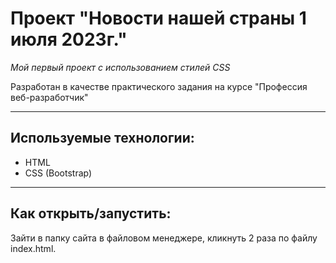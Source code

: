 # Проект "Новости нашей страны 1 июля 2023г."

*Мой первый проект с использованием стилей CSS*

Разработан в качестве практического задания на курсе "Профессия веб-разработчик"

---

## Используемые технологии:
- HTML
- CSS (Bootstrap)

---

## Как открыть/запустить:
Зайти в папку сайта в файловом менеджере, кликнуть 2 раза по файлу index.html.
